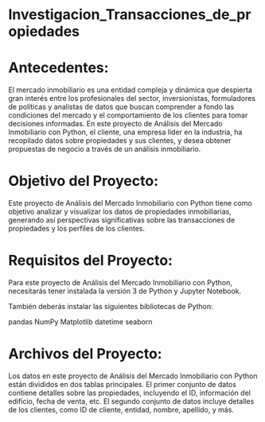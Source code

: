# Investigacion_Transacciones_de_propiedades

# Antecedentes: 

El mercado inmobiliario es una entidad compleja y dinámica que despierta gran interés entre los profesionales del sector, inversionistas, formuladores de políticas y analistas de datos que buscan comprender a fondo las condiciones del mercado y el comportamiento de los clientes para tomar decisiones informadas. En este proyecto de Análisis del Mercado Inmobiliario con Python, el cliente, una empresa líder en la industria, ha recopilado datos sobre propiedades y sus clientes, y desea obtener propuestas de negocio a través de un análisis inmobiliario.

# Objetivo del Proyecto:

Este proyecto de Análisis del Mercado Inmobiliario con Python tiene como objetivo analizar y visualizar los datos de propiedades inmobiliarias, generando así perspectivas significativas sobre las transacciones de propiedades y los perfiles de los clientes.

# Requisitos del Proyecto:
Para este proyecto de Análisis del Mercado Inmobiliario con Python, necesitarás tener instalada la versión 3 de Python y Jupyter Notebook.

También deberás instalar las siguientes bibliotecas de Python:

pandas
NumPy
Matplotlib
datetime
seaborn 

# Archivos del Proyecto:
Los datos en este proyecto de Análisis del Mercado Inmobiliario con Python están divididos en dos tablas principales. El primer conjunto de datos contiene detalles sobre las propiedades, incluyendo el ID, información del edificio, fecha de venta, etc. El segundo conjunto de datos incluye detalles de los clientes, como ID de cliente, entidad, nombre, apellido, y más.
